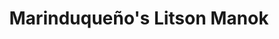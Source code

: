 ---
title: "Marinduqueño's Litson Manok"
url: /santo-tomas/marinduquenos-litson-manok/
shop: convenience
---